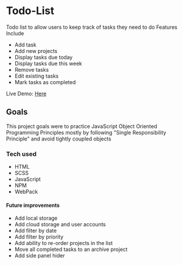 # Todo-List
Todo list to allow users to keep track of tasks they need to do
Features Include
- Add task
- Add new projects
- Display tasks due today
- Display tasks due this week
- Remove tasks
- Edit existing tasks
- Mark tasks as completed

Live Demo: [Here](https://jkpearce.github.io/Todo-List/)

## Goals
This project goals were to practice JavaScript Object Oriented Programming Principles mostly by following "Single Responsibility Principle" and avoid tightly coupled objects

### Tech used 
- HTML
- SCSS
- JavaScript
- NPM
- WebPack

#### Future improvements
- Add local storage
- Add cloud storage and user accounts
- Add filter by date
- Add filter by priority
- Add ability to re-order projects in the list
- Move all completed tasks to an archive project
- Add side panel hider

